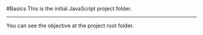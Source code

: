 #Basics
This is the initial JavaScript project folder.  
<hr>
You can see the objective at the project root folder.

